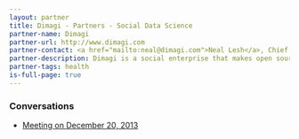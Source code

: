 ```yaml
---
layout: partner
title: Dimagi - Partners - Social Data Science
partner-name: Dimagi
partner-url: http://www.dimagi.com
partner-contact: <a href="mailto:neal@dimagi.com">Neal Lesh</a>, Chief Strategy Officer
partner-description: Dimagi is a social enterprise that makes open source software to improve healthcare in developing countries and for the underserved.  
partner-tags: health
is-full-page: true
---
```


<h3>Conversations</h3>

- [Meeting on December 20, 2013](https://www.evernote.com/shard/s76/sh/94daeb6d-01f6-4ee9-8f0e-8db961e409c6/946b812d8fa26ccba13fdb733cf52914)
